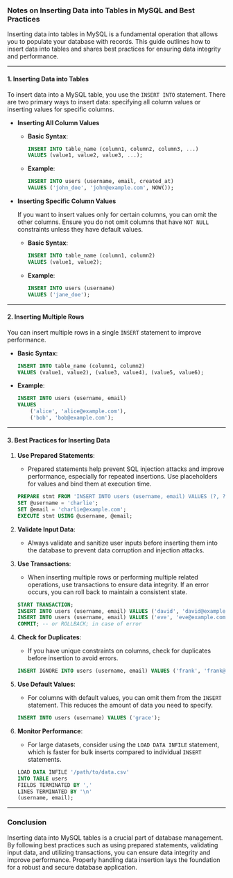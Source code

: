 ### Notes on Inserting Data into Tables in MySQL and Best Practices

Inserting data into tables in MySQL is a fundamental operation that allows you to populate your database with records. This guide outlines how to insert data into tables and shares best practices for ensuring data integrity and performance.

---

#### 1. **Inserting Data into Tables**

To insert data into a MySQL table, you use the `INSERT INTO` statement. There are two primary ways to insert data: specifying all column values or inserting values for specific columns.

- **Inserting All Column Values**

  - **Basic Syntax**:
    ```sql
    INSERT INTO table_name (column1, column2, column3, ...)
    VALUES (value1, value2, value3, ...);
    ```

  - **Example**:
    ```sql
    INSERT INTO users (username, email, created_at)
    VALUES ('john_doe', 'john@example.com', NOW());
    ```

- **Inserting Specific Column Values**

  If you want to insert values only for certain columns, you can omit the other columns. Ensure you do not omit columns that have `NOT NULL` constraints unless they have default values.

  - **Basic Syntax**:
    ```sql
    INSERT INTO table_name (column1, column2)
    VALUES (value1, value2);
    ```

  - **Example**:
    ```sql
    INSERT INTO users (username)
    VALUES ('jane_doe');
    ```

---

#### 2. **Inserting Multiple Rows**

You can insert multiple rows in a single `INSERT` statement to improve performance.

- **Basic Syntax**:
  ```sql
  INSERT INTO table_name (column1, column2)
  VALUES (value1, value2), (value3, value4), (value5, value6);
  ```

- **Example**:
  ```sql
  INSERT INTO users (username, email)
  VALUES 
      ('alice', 'alice@example.com'),
      ('bob', 'bob@example.com');
  ```

---

#### 3. **Best Practices for Inserting Data**

1. **Use Prepared Statements**:
   - Prepared statements help prevent SQL injection attacks and improve performance, especially for repeated insertions. Use placeholders for values and bind them at execution time.

   ```sql
   PREPARE stmt FROM 'INSERT INTO users (username, email) VALUES (?, ?)';
   SET @username = 'charlie';
   SET @email = 'charlie@example.com';
   EXECUTE stmt USING @username, @email;
   ```

2. **Validate Input Data**:
   - Always validate and sanitize user inputs before inserting them into the database to prevent data corruption and injection attacks.

3. **Use Transactions**:
   - When inserting multiple rows or performing multiple related operations, use transactions to ensure data integrity. If an error occurs, you can roll back to maintain a consistent state.

   ```sql
   START TRANSACTION;
   INSERT INTO users (username, email) VALUES ('david', 'david@example.com');
   INSERT INTO users (username, email) VALUES ('eve', 'eve@example.com');
   COMMIT; -- or ROLLBACK; in case of error
   ```

4. **Check for Duplicates**:
   - If you have unique constraints on columns, check for duplicates before insertion to avoid errors.

   ```sql
   INSERT IGNORE INTO users (username, email) VALUES ('frank', 'frank@example.com');
   ```

5. **Use Default Values**:
   - For columns with default values, you can omit them from the `INSERT` statement. This reduces the amount of data you need to specify.

   ```sql
   INSERT INTO users (username) VALUES ('grace');
   ```

6. **Monitor Performance**:
   - For large datasets, consider using the `LOAD DATA INFILE` statement, which is faster for bulk inserts compared to individual `INSERT` statements.

   ```sql
   LOAD DATA INFILE '/path/to/data.csv' 
   INTO TABLE users 
   FIELDS TERMINATED BY ',' 
   LINES TERMINATED BY '\n' 
   (username, email);
   ```

---

### Conclusion

Inserting data into MySQL tables is a crucial part of database management. By following best practices such as using prepared statements, validating input data, and utilizing transactions, you can ensure data integrity and improve performance. Properly handling data insertion lays the foundation for a robust and secure database application.